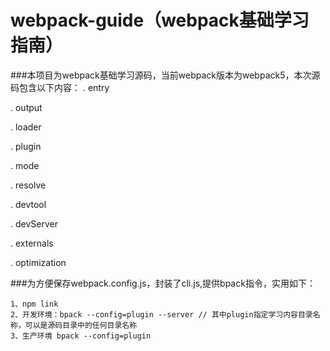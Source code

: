 # webpack-guide（webpack基础学习指南）
###本项目为webpack基础学习源码，当前webpack版本为webpack5，本次源码包含以下内容：
. entry

. output

. loader

. plugin

. mode

. resolve

. devtool

. devServer

. externals

. optimization



###为方便保存webpack.config.js，封装了cli.js,提供bpack指令，实用如下：
```
1、npm link
2、开发环境：bpack --config=plugin --server // 其中plugin指定学习内容目录名称，可以是源码目录中的任何目录名称
3、生产环境 bpack --config=plugin
```